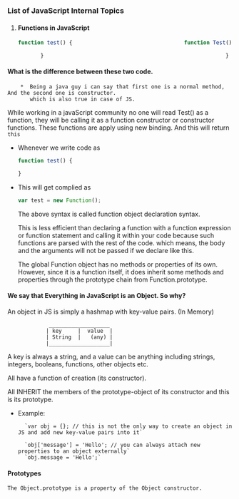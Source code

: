 ### List of JavaScript Internal Topics

1.  #### Functions in JavaScript

    ```javascript
    function test() {                                   function Test() {

           }                                                         }
    ```

#### What is the difference between these two code.

        *  Being a java guy i can say that first one is a normal method, And the second one is constructor.
           which is also true in case of JS.

While working in a javaScript community no one will read Test() as a function, they will be calling it as a
function constructor or constructor functions.
These functions are apply using new binding. And this will return `this`

- Whenever we write code as

    ```javascript
    function test() {

    }
    ```

- This will get complied as

    ````javascript
    var test = new Function();
    ````

    The above syntax is called function object declaration syntax.

    This is less efficient than declaring a function with a function expression or function statement and calling it within your code because such functions are parsed with the rest of the code. which means, the body and the arguments will not be passed if we declare like this.

    The global Function object has no methods or properties of its own. However, since it is a function itself, it does inherit some methods and properties through the prototype chain from Function.prototype.

#### We say that Everything in JavaScript is an Object. So why?

An object in JS is simply a hashmap with key-value pairs. (In Memory)

                 ___________________
                | key     |  value  |
                | String  |   (any) |
                |___________________|


A key is always a string, and a value can be anything including strings, integers, booleans, functions, other     objects etc.
    
All have a function of creation (its constructor).
    
All INHERIT the members of the prototype-object of its constructor and this is its prototype.

- Example:

        `var obj = {}; // this is not the only way to create an object in JS and add new key-value pairs into it`

        `obj['message'] = 'Hello'; // you can always attach new properties to an object externally`
        `obj.message = 'Hello';`

#### Prototypes

    The Object.prototype is a property of the Object constructor.
